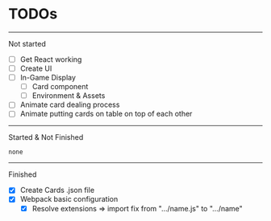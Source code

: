 # TODOs

---

Not started

- [ ] Get React working
- [ ] Create UI
- [ ] In-Game Display
  - [ ] Card component
  - [ ] Environment & Assets
- [ ] Animate card dealing process
- [ ] Animate putting cards on table on top of each other

---

Started & Not Finished

`none`

---

Finished

- [x] Create Cards .json file
- [x] Webpack basic configuration
  - [x] Resolve extensions => import fix from ".../name.js" to ".../name"
